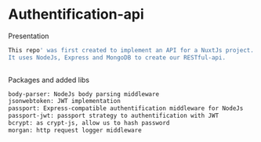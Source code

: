 # Authentification-api

Presentation
```bash
This repo' was first created to implement an API for a NuxtJs project.
It uses NodeJs, Express and MongoDB to create our RESTful-api.
    
```
Packages and added libs
```bash
body-parser: NodeJs body parsing middleware
jsonwebtoken: JWT implementation
passport: Express-compatible authentification middleware for NodeJs
passport-jwt: passport strategy to authentification with JWT
bcrypt: as crypt-js, allow us to hash password
morgan: http request logger middleware
```